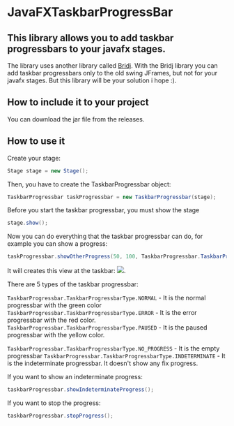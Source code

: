 # JavaFXTaskbarProgressBar
## This library allows you to add taskbar progressbars to your javafx stages.
The library uses another library called [Bridj](https://github.com/nativelibs4java/BridJ). 
With the Bridj library you can add taskbar progressbars only to the old swing JFrames, 
but not for your javafx stages. But this library will be your solution i hope :).

## How to include it to your project
You can download the jar file from the releases.

## How to use it

Create your stage:
```java
Stage stage = new Stage();
```

Then, you have to create the TaskbarProgressbar object:
```java
TaskbarProgressbar taskProgressbar = new TaskbarProgressbar(stage);
```
Before you start the taskbar progressbar, you must show the stage
```java
stage.show();
```
Now you can do everything that the taskbar progressbar can do, for example you can show a progress:
```java
taskProgressbar.showOtherProgress(50, 100, TaskbarProgressbar.TaskbarProgressbarType.NORMAL);
```
It will creates this view at the taskbar:
![](https://i.stack.imgur.com/IG7v5.png).

There are 5 types of the taskbar progressbar: 

`TaskbarProgressbar.TaskbarProgressbarType.NORMAL` - It is the normal progressbar with the green color
`TaskbarProgressbar.TaskbarProgressbarType.ERROR` - It is the error progressbar with the red color.
`TaskbarProgressbar.TaskbarProgressbarType.PAUSED` - It is the paused progressbar with the yellow color.

`TaskbarProgressbar.TaskbarProgressbarType.NO_PROGRESS` - It is the empty progressbar
`TaskbarProgressbar.TaskbarProgressbarType.INDETERMINATE` - It is the indeterminate progressbar. It doesn't show any fix progress.

If you want to show an indeterminate progress:
```java
taskbarProgressbar.showIndeterminateProgress();
```
If you want to stop the progress:
```java
taskbarProgressbar.stopProgress();
```
